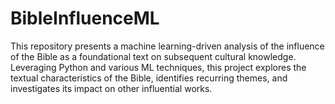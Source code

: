 # BibleInfluenceML
This repository presents a machine learning-driven analysis of the influence of the Bible as a foundational text on subsequent cultural knowledge. Leveraging Python and various ML techniques, this project explores the textual characteristics of the Bible, identifies recurring themes, and investigates its impact on other influential works.
